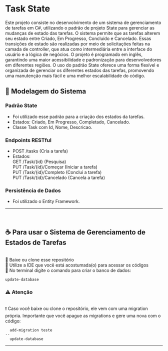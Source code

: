# Task State
<p>
  Este projeto consiste no desenvolvimento de um sistema de gerenciamento de tarefas em C#, utilizando o padrão de projeto State para gerenciar as mudanças de estado das tarefas. O sistema permite que as tarefas alterem seu estado entre Criado, Em Progresso, Concluído e Cancelado. Essas transições de estado são realizadas por meio de solicitações feitas na camada de controller, que atua como intermediária entre a interface do usuário e a lógica de negócios. O projeto é programado em inglês, garantindo uma maior acessibilidade e padronização para desenvolvedores em diferentes regiões. O uso do padrão State oferece uma forma flexível e organizada de gerenciar os diferentes estados das tarefas, promovendo uma manutenção mais fácil e uma melhor escalabilidade do código.
</p>

 ## 🚨 Modelagem do Sistema

### Padrão State
- Foi utilizado esse padrão para a criação dos estados da tarefas.
- Estados: Criado, Em Progresso, Completado, Cancelado.
- Classe Task com Id, Nome, Descricao.

### Endpoints RESTful
- POST /tasks (Cria a tarefa)
- Estados:
<br> GET /Task/{id} (Pesquisa)
<br> PUT /Task/{id}/Começar (Iniciar a tarefa)
<br> PUT /Task/{id}/Completo (Conclui a tarefa)
<br> PUT /Task/{id}/Cancelado (Cancela a tarefa)

### Persistência de Dados
- Foi utilizado o Entity Framework.

<hr/>


<br/>

## ☕ Para usar o Sistema de Gerenciamento de Estados de Tarefas

<br> 📌 Baixe ou clone esse repositório
<br> 📌 Utilize a IDE que você está acostumada(o) para acessar os códigos
<br> 📌 No terminal digite o comando para criar o banco de dados:

  ```
  update-database
  ```
### ⚠ Atenção 

<br> ❗ Caso você baixe ou clone o repositório, ele vem com uma migration própria. Importante que você apague as migrations e gere uma nova com o código:
```
  add-migration teste
--
  update-database
  ```

<hr/>
